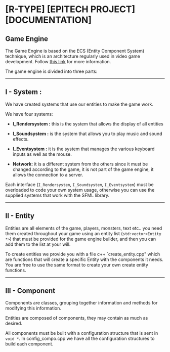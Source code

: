 # **[R-TYPE] [EPITECH PROJECT][DOCUMENTATION]**

## **Game Engine**

The Game Engine is based on the ECS (Entity Component System) technique, which is an architecture regularly used in video game development.
Follow [this link](https://en.wikipedia.org/wiki/ECS) for more information.

The game engine is divided into three parts:

---

## **I - System :**

We have created systems that use our entities to make the game work.

We have four systems:
- **I_Rendersystem :** this is the system that allows the display of all entities

- **I_Soundsystem :** is the system that allows you to play music and sound effects.

- **I_Eventsystem :** it is the system that manages the various keyboard inputs as well as the mouse.

- **Network:** it is a different system from the others since it must be changed according to the game, it is not part of the game engine, it allows the connection to a server.

Each interface (`I_Rendersystem`, `I_Soundsystem`, `I_Eventsystem`) must be overloaded to code your own system usage, otherwise you can use the supplied systems that work with the SFML library.

---

## **II - Entity**

Entities are all elements of the game, players, monsters, text etc..
you need them created throughout your game using an entity list (`std:vector<Entity *>`) that must be provided for the game engine builder, and then you can add them to the list at your will.

To create entities we provide you with a file c++ `create_entity.cpp"  which are functions that will create a specific Entity with the components it needs.
You are free to use the same format to create your own create entity functions.

---

## **III - Component**

Components are classes, grouping together information and methods for modifying this information.

Entities are composed of components, they may contain 
as much as desired.

All components must be built with a configuration structure that is sent in `void *`.
In config_compo.cpp we have all the configuration structures to build each component.